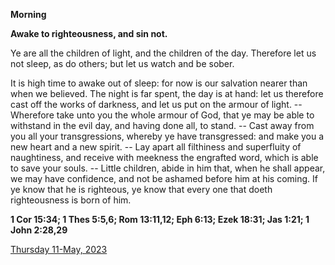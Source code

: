 **Morning**

**Awake to righteousness, and sin not.**
 
Ye are all the children of light, and the children of the day. Therefore let us not sleep, as do others; but let us watch and be sober.
 
It is high time to awake out of sleep: for now is our salvation nearer than when we believed. The night is far spent, the day is at hand: let us therefore cast off the works of darkness, and let us put on the armour of light. -- Wherefore take unto you the whole armour of God, that ye may be able to withstand in the evil day, and having done all, to stand. -- Cast away from you all your transgressions, whereby ye have transgressed: and make you a new heart and a new spirit. -- Lay apart all filthiness and superfluity of naughtiness, and receive with meekness the engrafted word, which is able to save your souls. -- Little children, abide in him that, when he shall appear, we may have confidence, and not be ashamed before him at his coming. If ye know that he is righteous, ye know that every one that doeth righteousness is born of him.  

**1 Cor 15:34; 1 Thes 5:5,6; Rom 13:11,12; Eph 6:13; Ezek 18:31; Jas 1:21; 1 John 2:28,29**

[Thursday 11-May, 2023](https://t.me/daily_light)
